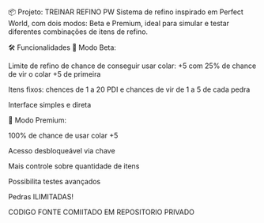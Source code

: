 📦 Projeto: TREINAR REFINO PW
Sistema de refino inspirado em Perfect World, com dois modos: Beta e Premium, ideal para simular e testar diferentes combinações de itens de refino.

🛠 Funcionalidades
💠 Modo Beta:

Limite de refino de chance de conseguir usar colar: +5  com 25% de chance de vir o colar +5 de primeira

Itens fixos: chences de 1 a 20 PDI e chances de vir de 1 a 5 de cada pedra

Interface simples e direta

🔐 Modo Premium:

100% de chance de usar colar +5 

Acesso desbloqueável via chave

Mais controle sobre quantidade de itens

Possibilita testes avançados

Pedras ILIMITADAS!


CODIGO FONTE COMIITADO EM REPOSITORIO PRIVADO
